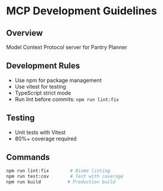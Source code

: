 # MCP Development Guidelines

## Overview
Model Context Protocol server for Pantry Planner

## Development Rules  
- Use npm for package management
- Use vitest for testing
- TypeScript strict mode
- Run lint before commits: `npm run lint:fix`

## Testing
- Unit tests with Vitest
- 80%+ coverage required

## Commands
```bash
npm run lint:fix        # Biome linting
npm run test:cov        # Test with coverage
npm run build          # Production build
```